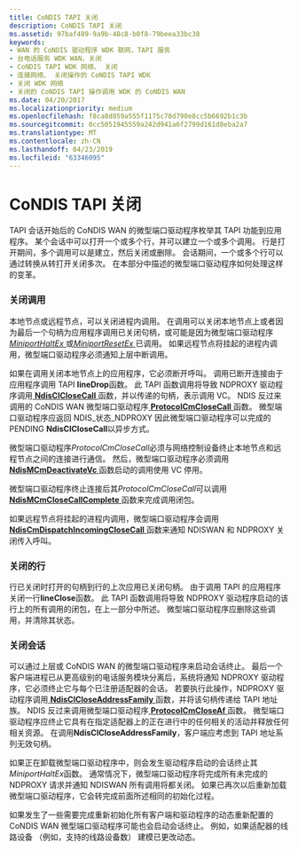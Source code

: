 ```yaml
---
title: CoNDIS TAPI 关闭
description: CoNDIS TAPI 关闭
ms.assetid: 97baf489-9a9b-48c8-b0f8-79beea33bc38
keywords:
- WAN 的 CoNDIS 驱动程序 WDK 联网，TAPI 服务
- 台电话服务 WDK WAN，关闭
- CoNDIS TAPI WDK 网络、 关闭
- 连接网络、 关闭操作的 CoNDIS TAPI WDK
- 关闭 WDK 网络
- 关闭的 CoNDIS TAPI 操作调用 WDK 的 CoNDIS WAN
ms.date: 04/20/2017
ms.localizationpriority: medium
ms.openlocfilehash: f8ca8d859a555f1175c78d790e8cc5b6692b1c3b
ms.sourcegitcommit: 0cc5051945559a242d941a6f2799d161d8eba2a7
ms.translationtype: MT
ms.contentlocale: zh-CN
ms.lasthandoff: 04/23/2019
ms.locfileid: "63346095"
---
```

# <a name="condis-tapi-shutdown"></a>CoNDIS TAPI 关闭





TAPI 会话开始后的 CoNDIS WAN 的微型端口驱动程序枚举其 TAPI 功能到应用程序。 某个会话中可以打开一个或多个行，并可以建立一个或多个调用。 行是打开期间，多个调用可以是建立，然后关闭或删除。 会话期间，一个或多个行可以通过转换从转打开关闭多次。 在本部分中描述的微型端口驱动程序如何处理这样的变革。

### <a name="closing-a-call"></a>关闭调用

本地节点或远程节点，可以关闭进程内调用。 在调用可以关闭本地节点上或者因为最后一个句柄为应用程序调用已关闭句柄，或可能是因为微型端口驱动程序[ *MiniportHaltEx* ](https://msdn.microsoft.com/library/windows/hardware/ff559388)或[*MiniportResetEx* ](https://msdn.microsoft.com/library/windows/hardware/ff559432)已调用。 如果远程节点将挂起的进程内调用，微型端口驱动程序必须通知上层中断调用。

如果在调用关闭本地节点上的应用程序，它必须断开呼叫。 调用已断开连接由于应用程序调用 TAPI **lineDrop**函数。 此 TAPI 函数调用将导致 NDPROXY 驱动程序调用[ **NdisClCloseCall** ](https://msdn.microsoft.com/library/windows/hardware/ff561627)函数，并以传递的句柄，表示调用 VC。 NDIS 反过来调用的 CoNDIS WAN 微型端口驱动程序[ **ProtocolCmCloseCall** ](https://msdn.microsoft.com/library/windows/hardware/ff570241)函数。 微型端口驱动程序应返回 NDIS\_状态\_NDPROXY 因此微型端口驱动程序可以完成的 PENDING **NdisClCloseCall**以异步方式。

微型端口驱动程序*ProtocolCmCloseCall*必须与网络控制设备终止本地节点和远程节点之间的连接进行通信。 然后，微型端口驱动程序必须调用[ **NdisMCmDeactivateVc** ](https://msdn.microsoft.com/library/windows/hardware/ff562818)函数启动的调用使用 VC 停用。

微型端口驱动程序终止连接后其*ProtocolCmCloseCall*可以调用[ **NdisMCmCloseCallComplete** ](https://msdn.microsoft.com/library/windows/hardware/ff562803)函数来完成调用闭包。

如果远程节点将挂起的进程内调用，微型端口驱动程序会调用[ **NdisCmDispatchIncomingCloseCall** ](https://msdn.microsoft.com/library/windows/hardware/ff561670)函数来通知 NDISWAN 和 NDPROXY 关闭传入呼叫。

### <a name="closing-a-line"></a>关闭的行

行已关闭时打开的句柄到行的上次应用已关闭句柄。 由于调用 TAPI 的应用程序关闭一行**lineClose**函数。 此 TAPI 函数调用将导致 NDPROXY 驱动程序启动的该行上的所有调用的闭包，在上一部分中所述。 微型端口驱动程序应删除这些调用，并清除其状态。

### <a name="closing-a-session"></a>关闭会话

可以通过上层或 CoNDIS WAN 的微型端口驱动程序来启动会话终止。 最后一个客户端进程已从更高级别的电话服务模块分离后，系统将通知 NDPROXY 驱动程序，它必须终止它与每个已注册适配器的会话。 若要执行此操作，NDPROXY 驱动程序调用[ **NdisClCloseAddressFamily** ](https://msdn.microsoft.com/library/windows/hardware/ff561626)函数，并将该句柄传递给 TAPI 地址族。 NDIS 反过来调用微型端口驱动程序[ **ProtocolCmCloseAf** ](https://msdn.microsoft.com/library/windows/hardware/ff570240)函数。 微型端口驱动程序应终止它具有在指定适配器上的正在进行中的任何相关的活动并释放任何相关资源。 在调用**NdisClCloseAddressFamily**，客户端应考虑到 TAPI 地址系列无效句柄。

如果正在卸载微型端口驱动程序中，则会发生驱动程序启动的会话终止其*MiniportHaltEx*函数。 通常情况下，微型端口驱动程序将完成所有未完成的 NDPROXY 请求并通知 NDISWAN 所有调用将都关闭。 如果已再次以后重新加载微型端口驱动程序，它会转完成前面所述相同的初始化过程。

如果发生了一些需要完成重新初始化所有客户端和驱动程序的动态重新配置的 CoNDIS WAN 微型端口驱动程序可能也会启动会话终止。 例如，如果适配器的线路设备 （例如，支持的线路设备数） 建模已更改动态。

 

 





